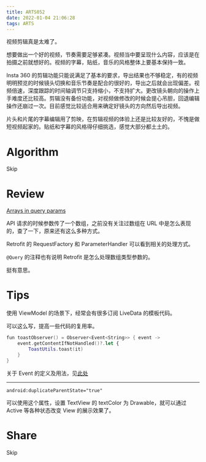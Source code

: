 ```yaml
---
title: ARTS052
date: 2022-01-04 21:06:28
tags: ARTS
---
```


视频剪辑真是太难了。

想要做出一个好的视频，节奏需要足够紧凑。视频当中要呈现什么内容，应该是在拍摄之前就想好的。视频的字幕，贴纸，音乐的风格整体上要基本保持一致。

Insta 360 的剪辑功能只能说满足了基本的要求，导出结果也不够稳定，有的视频明明预览的时候镜头切换和音乐节奏是配合的很好的，导出之后就会出现偏差。视频倍速，深度跟踪的时间轴调节只支持缩小，不支持扩大。更改镜头朝向的操作上手难度还比较高。剪辑没有备份功能，对视频做修改的时候会提心吊胆，回退编辑操作还崩过一次。目前感觉比较适合用来确定好镜头的方向然后导出视频。

片头和片尾的字幕编辑用了剪映，在剪辑视频的体验上还是比较友好的，不愧是做短视频起家的。贴纸和字幕的风格得仔细挑选，感觉大部分都土土的。

<!--more-->

# Algorithm

Skip

# Review

[Arrays in query params](https://medium.com/raml-api/arrays-in-query-params-33189628fa68)

API 请求的时候参数传了一个数组，之前没有关注过数组在 URL 中是怎么表现的，查了一下，原来还有这么多种方式。

Retrofit 的 RequestFactory 和 ParameterHandler 可以看到相关的处理方式。

`@Query` 的注释也有说明 Retrofit 是怎么处理数组类型参数的。

挺有意思。

# Tips

使用 ViewModel 的场景下，经常会有很多订阅 LiveData 的模板代码。

可以这么写，提高一些代码的复用率。

```swift
fun toastObserver() = Observer<Event<String>> { event ->
    event.getContentIfNotHandled()?.let {
        ToastUtils.toast(it)
    }
}
```

关于 Event 的定义及用法，见[此处](https://medium.com/androiddevelopers/livedata-with-snackbar-navigation-and-other-events-the-singleliveevent-case-ac2622673150)

---

`android:duplicateParentState="true"`

可以使用这个属性，设置 TextView 的 textColor 为 Drawable，就可以通过 Active 等各种状态改变 View 的展示效果了。

# Share

Skip
